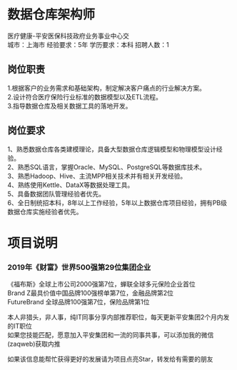 # 数据仓库架构师
医疗健康-平安医保科技政府业务事业中心交  
城市：上海市 经验要求：5年 学历要求：本科  招聘人数：1

## 岗位职责
1.根据客户的业务需求和基础架构，制定解决客户痛点的行业解决方案。   
2.设计符合医疗保险行业标准的数据模型以及ETL流程。   
3.指导数据仓库及相关数据工具的落地开发。

## 岗位要求
1、熟悉数据仓库各类建模理论，具备大型数据仓库逻辑模型和物理模型设计经验。   
2、熟悉SQL语言，掌握Oracle、MySQL、PostgreSQL等数据库技术。   
3、熟悉Hadoop、Hive、主流MPP相关技术并有相关开发经验。   
4、熟练使用Kettle、DataX等数据处理工具。   
5、具备数据团队管理经验者优先。   
6、全日制统招本科，8年以上工作经验，5年以上数据仓库项目经验，拥有PB级数据仓库实施经验者优先。

# 项目说明

### 2019年《财富》世界500强第29位集团企业
《福布斯》全球上市公司2000强第7位，蝉联全球多元保险企业首位  
Brand Z最具价值中国品牌100强榜单第7位，金融品牌第2位  
FutureBrand 全球品牌100强第7位，保险品牌第1位

本人非猎头，非人事，纯IT同事分享内部推荐职位，每天更新平安集团2个月内发的IT职位  
如果您技能匹配，愿意加入平安集团和一流的同事共事，可以添加我的微信(zaqweb)获取内推 

如果该信息能帮忙获得更好的发展请为项目点亮Star，转发给有需要的朋友




